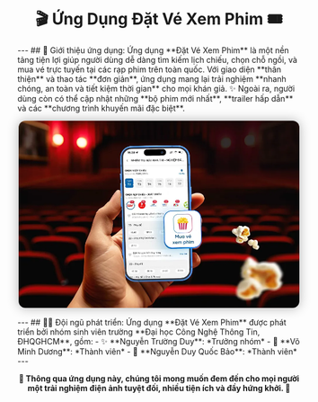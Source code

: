 <h1 align="center">🎬 Ứng Dụng Đặt Vé Xem Phim 🎟️</h1> --- ## 🌟 Giới thiệu ứng dụng: Ứng dụng **Đặt Vé Xem Phim** là một nền tảng tiện lợi giúp người dùng dễ dàng tìm kiếm lịch chiếu, chọn chỗ ngồi, và mua vé trực tuyến tại các rạp phim trên toàn quốc. Với giao diện **thân thiện** và thao tác **đơn giản**, ứng dụng mang lại trải nghiệm **nhanh chóng, an toàn và tiết kiệm thời gian** cho mọi khán giả. ✨ Ngoài ra, người dùng còn có thể cập nhật những **bộ phim mới nhất**, **trailer hấp dẫn** và các **chương trình khuyến mãi đặc biệt**. <p align="center"> <img src="https://github.com/baongdqu/App_movie_booking_ticket/blob/bae72a0573b0846ded2801b639b6711c80df03c4/pic/3-vtb-v2-1749775536.jpg" alt="images" width="500" style="border-radius: 12px; box-shadow: 0 0 20px rgba(0,0,0,0.3);" /> </p> --- ## 👨‍💻 Đội ngũ phát triển: Ứng dụng **Đặt Vé Xem Phim** được phát triển bởi nhóm sinh viên trường **Đại học Công Nghệ Thông Tin, ĐHQGHCM**, gồm: - ✨ **Nguyễn Trường Duy**: *Trưởng nhóm* - 🚀 **Võ Minh Dương**: *Thành viên* - 🎯 **Nguyễn Duy Quốc Bảo**: *Thành viên* --- <p align="center"> <b>🎥 Thông qua ứng dụng này, chúng tôi mong muốn đem đến cho mọi người một trải nghiệm điện ảnh tuyệt đối, nhiều tiện ích và đầy hứng khởi. 🍿</b> </p>
